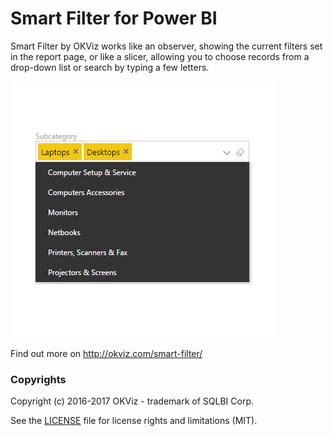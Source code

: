 # Smart Filter for Power BI

Smart Filter by OKViz works like an observer, showing the current filters set in the report page, or like a slicer, allowing you to choose records from a drop-down list or search by typing a few letters.

![alt tag](screenshot.png)

Find out more on http://okviz.com/smart-filter/


### Copyrights

Copyright (c) 2016-2017 OKViz - trademark of SQLBI Corp.

See the [LICENSE](/LICENSE) file for license rights and limitations (MIT).